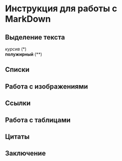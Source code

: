 # Инструкция для работы с MarkDown

## Выделение текста

*курсив*  (*)  
**полужирный** (**)  


## Списки

## Работа с изображениями

## Ссылки

## Работа с таблицами

## Цитаты

## Заключение